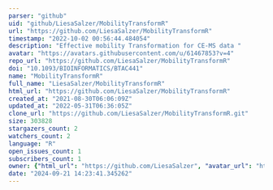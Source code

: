 ```yaml
---
parser: "github"
uid: "github/LiesaSalzer/MobilityTransformR"
url: "https://github.com/LiesaSalzer/MobilityTransformR"
timestamp: "2022-10-02 00:56:44.484054"
description: "Effective mobility Transformation for CE-MS data "
avatar: "https://avatars.githubusercontent.com/u/61467853?v=4"
repo_url: "https://github.com/LiesaSalzer/MobilityTransformR"
doi: "10.1093/BIOINFORMATICS/BTAC441"
name: "MobilityTransformR"
full_name: "LiesaSalzer/MobilityTransformR"
html_url: "https://github.com/LiesaSalzer/MobilityTransformR"
created_at: "2021-08-30T06:06:09Z"
updated_at: "2022-05-31T06:36:05Z"
clone_url: "https://github.com/LiesaSalzer/MobilityTransformR.git"
size: 303828
stargazers_count: 2
watchers_count: 2
language: "R"
open_issues_count: 1
subscribers_count: 1
owner: {"html_url": "https://github.com/LiesaSalzer", "avatar_url": "https://avatars.githubusercontent.com/u/61467853?v=4", "login": "LiesaSalzer", "type": "User"}
date: "2024-09-21 14:23:41.345262"
---
```


